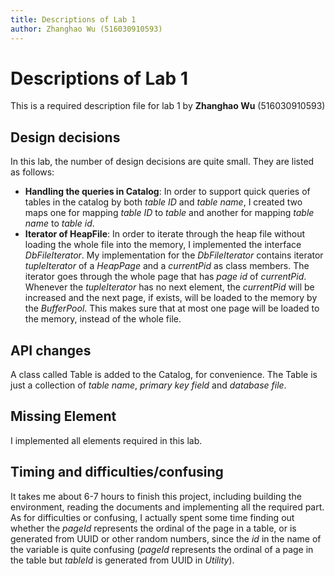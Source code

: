 ```yaml
---
title: Descriptions of Lab 1
author: Zhanghao Wu (516030910593)
---
```

# Descriptions of Lab 1
This is a required description file for lab 1 by **Zhanghao Wu** (516030910593)

## Design decisions
In this lab, the number of design decisions are quite small. They are listed as follows:
* **Handling the queries in Catalog**: In order to support quick queries of tables in the catalog by both *table ID* and *table name*, I created two maps one for mapping *table ID* to *table* and another for mapping *table name* to *table id*.
* **Iterator of HeapFile**: In order to iterate through the heap file without loading the whole file into the memory, I implemented the interface *DbFileIterator*. My implementation for the *DbFileIterator* contains iterator *tupleIterator* of a *HeapPage* and a *currentPid* as class members.  The iterator goes through the whole page that has *page id* of *currentPid*. Whenever the *tupleIterator* has no next element, the *currentPid* will be increased and the next page, if exists, will be loaded to the memory by the *BufferPool*. This makes sure that at most one page will be loaded to the memory, instead of the whole file.

## API changes
A class called Table is added to the Catalog, for convenience. The Table is just a collection of *table name*, *primary key field* and *database file*.

## Missing Element
I implemented all elements required in this lab.

## Timing and difficulties/confusing
It takes me about 6-7 hours to finish this project, including building the environment, reading the documents and implementing all the required part. As for difficulties or confusing, I actually spent some time finding out whether the *pageId* represents the ordinal of the page in a table, or is generated from UUID or other random numbers, since the *id* in the name of the variable is quite confusing (*pageId* represents the ordinal of a page in the table but *tableId* is generated from UUID in *Utility*).